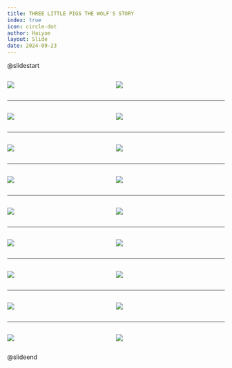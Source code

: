```yaml
---
title: THREE LITTLE PIGS THE WOLF'S STORY
index: true
icon: circle-dot
author: Haiyue
layout: Slide
date: 2024-09-23
---
```

 
@slidestart

<div style="display:flex">
<div style="flex:1">

![](https://raw.githubusercontent.com/yclord/reading/refs/heads/master/english/Level-O/THREE%20LITTLE%20PIGS%20THE%20WOLF'S%20STORY/001.webp)
</div>
<div style="flex:1">

![](https://raw.githubusercontent.com/yclord/reading/refs/heads/master/english/Level-O/THREE%20LITTLE%20PIGS%20THE%20WOLF'S%20STORY/002.webp)
</div>
</div>

---

<div style="display:flex">
<div style="flex:1">

![](https://raw.githubusercontent.com/yclord/reading/refs/heads/master/english/Level-O/THREE%20LITTLE%20PIGS%20THE%20WOLF'S%20STORY/003.webp)
</div>
<div style="flex:1">

![](https://raw.githubusercontent.com/yclord/reading/refs/heads/master/english/Level-O/THREE%20LITTLE%20PIGS%20THE%20WOLF'S%20STORY/004.webp)
</div>
</div>

---

<div style="display:flex">
<div style="flex:1">

![](https://raw.githubusercontent.com/yclord/reading/refs/heads/master/english/Level-O/THREE%20LITTLE%20PIGS%20THE%20WOLF'S%20STORY/005.webp)
</div>
<div style="flex:1">

![](https://raw.githubusercontent.com/yclord/reading/refs/heads/master/english/Level-O/THREE%20LITTLE%20PIGS%20THE%20WOLF'S%20STORY/006.webp)
</div>
</div>

---

<div style="display:flex">
<div style="flex:1">

![](https://raw.githubusercontent.com/yclord/reading/refs/heads/master/english/Level-O/THREE%20LITTLE%20PIGS%20THE%20WOLF'S%20STORY/007.webp)
</div>
<div style="flex:1">

![](https://raw.githubusercontent.com/yclord/reading/refs/heads/master/english/Level-O/THREE%20LITTLE%20PIGS%20THE%20WOLF'S%20STORY/008.webp)
</div>
</div>

---

<div style="display:flex">
<div style="flex:1">

![](https://raw.githubusercontent.com/yclord/reading/refs/heads/master/english/Level-O/THREE%20LITTLE%20PIGS%20THE%20WOLF'S%20STORY/009.webp)
</div>
<div style="flex:1">

![](https://raw.githubusercontent.com/yclord/reading/refs/heads/master/english/Level-O/THREE%20LITTLE%20PIGS%20THE%20WOLF'S%20STORY/010.webp)
</div>
</div>

---

<div style="display:flex">
<div style="flex:1">

![](https://raw.githubusercontent.com/yclord/reading/refs/heads/master/english/Level-O/THREE%20LITTLE%20PIGS%20THE%20WOLF'S%20STORY/011.webp)
</div>
<div style="flex:1">

![](https://raw.githubusercontent.com/yclord/reading/refs/heads/master/english/Level-O/THREE%20LITTLE%20PIGS%20THE%20WOLF'S%20STORY/012.webp)
</div>
</div>

---

<div style="display:flex">
<div style="flex:1">

![](https://raw.githubusercontent.com/yclord/reading/refs/heads/master/english/Level-O/THREE%20LITTLE%20PIGS%20THE%20WOLF'S%20STORY/013.webp)
</div>
<div style="flex:1">

![](https://raw.githubusercontent.com/yclord/reading/refs/heads/master/english/Level-O/THREE%20LITTLE%20PIGS%20THE%20WOLF'S%20STORY/014.webp)
</div>
</div>

---

<div style="display:flex">
<div style="flex:1">

![](https://raw.githubusercontent.com/yclord/reading/refs/heads/master/english/Level-O/THREE%20LITTLE%20PIGS%20THE%20WOLF'S%20STORY/015.webp)
</div>
<div style="flex:1">

![](https://raw.githubusercontent.com/yclord/reading/refs/heads/master/english/Level-O/THREE%20LITTLE%20PIGS%20THE%20WOLF'S%20STORY/016.webp)
</div>
</div>

---

<div style="display:flex">
<div style="flex:1">

![](https://raw.githubusercontent.com/yclord/reading/refs/heads/master/english/Level-O/THREE%20LITTLE%20PIGS%20THE%20WOLF'S%20STORY/017.webp)
</div>
<div style="flex:1">

![](https://raw.githubusercontent.com/yclord/reading/refs/heads/master/english/Level-O/THREE%20LITTLE%20PIGS%20THE%20WOLF'S%20STORY/018.webp)
</div>
</div>

@slideend